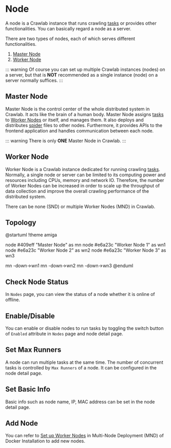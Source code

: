 # Node

A node is a Crawlab instance that runs crawling [tasks](./task) or provides other functionalities. You can basically regard a node as a server.

There are two types of nodes, each of which serves different functionalities.
1. [Master Node](#master-node)
2. [Worker Node](#worker-node)

::: warning
Of course you can set up multiple Crawlab instances (nodes) on a server, but that is **NOT** recommended as a single instance (node) on a server normally suffices.
:::

## Master Node

Master Node is the control center of the whole distributed system in Crawlab. It acts like the brain of a human body. Master Node assigns [tasks](./task) to [Worker Nodes](#worker-node) or itself, and manages them. It also deploys and distributes [spider](./spider) files to other nodes. Furthermore, it provides APIs to the frontend application and handles communication between each node.

::: warning
There is only **ONE** Master Node in Crawlab. 
:::

## Worker Node

Worker Node is a Crawlab instance dedicated for running crawling [tasks](./task). Normally, a single node or server can be limited to its computing power and resources including CPUs, memory and network IO. Therefore, the number of Worker Nodes can be increased in order to scale up the throughput of data collection and improve the overall crawling performance of the distributed system.

There can be none (SND) or multiple Worker Nodes (MND) in Crawlab.

## Topology

@startuml
!theme amiga

node #409eff "Master Node" as mn
node #e6a23c "Worker Node 1" as wn1
node #e6a23c "Worker Node 2" as wn2
node #e6a23c "Worker Node 3" as wn3

mn -down->wn1
mn -down->wn2
mn -down->wn3
@enduml

## Check Node Status

In `Nodes` page, you can view the status of a node whether it is online of offline. 

## Enable/Disable

You can enable or disable nodes to run tasks by toggling the switch button of `Enabled` attribute in `Nodes` page and node detail page.

## Set Max Runners

A node can run multiple tasks at the same time. The number of concurrent tasks is controlled by `Max Runners` of a node. It can be configured in the node detail page.

## Set Basic Info

Basic info such as node name, IP, MAC address can be set in the node detail page.

## Add Node

You can refer to [Set up Worker Nodes](/en/guide/installation/docker.html#set-up-worker-nodes) in Multi-Node Deployment (MND) of Docker Installation to add new nodes.
